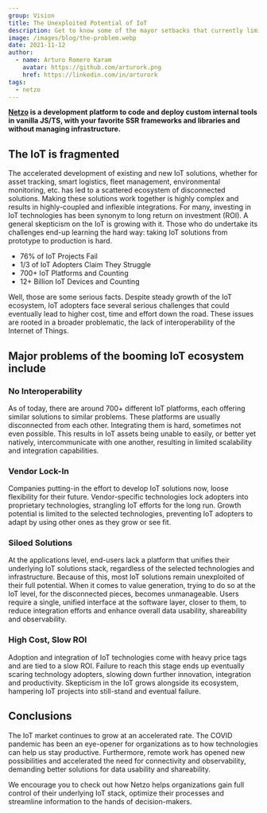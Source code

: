 ```yaml
---
group: Vision
title: The Unexploited Potential of IoT
description: Get to know some of the mayor setbacks that currently limit the true potential of the IoT
image: /images/blog/the-problem.webp
date: 2021-11-12
author:
  - name: Arturo Romero Karam
    avatar: https://github.com/arturork.png
    href: https://linkedin.com/in/arturork
tags:
  - netzo
---
```


<script setup>
import BlogPostHero from '../BlogPostHero.vue'
</script>

<BlogPostHero />

**[Netzo](https://app.netzo.io) is a development platform to code and deploy custom internal tools in vanilla JS/TS, with your favorite SSR frameworks and libraries and without managing infrastructure.**

## The IoT is fragmented

The accelerated development of existing and new IoT solutions, whether for asset tracking, smart logistics, fleet management, environmental monitoring, etc. has led to a scattered ecosystem of disconnected solutions. Making these solutions work together is highly complex and results in highly-coupled and inflexible integrations. For many, investing in IoT technologies has been synonym to long return on investment (ROI). A general skepticism on the IoT is growing with it. Those who do undertake its challenges end-up learning the hard way: taking IoT solutions from prototype to production is hard.

- 76% of IoT Projects Fail
- 1/3 of IoT Adopters Claim They Struggle
- 700+ IoT Platforms and Counting
- 12+ Billion IoT Devices and Counting

Well, those are some serious facts. Despite steady growth of the IoT ecosystem, IoT adopters face several serious challenges that could eventually lead to higher cost, time and effort down the road. These issues are rooted in a broader problematic, the lack of interoperability of the Internet of Things.

## Major problems of the booming IoT ecosystem include

### No Interoperability

As of today, there are around 700+ different IoT platforms, each offering similar solutions to similar problems. These platforms are usually disconnected from each other. Integrating them is hard, sometimes not even possible. This results in IoT assets being unable to easily, or better yet natively, intercommunicate with one another, resulting in limited scalability and integration capabilities.

### Vendor Lock-In

Companies putting-in the effort to develop IoT solutions now, loose flexibility for their future. Vendor-specific technologies lock adopters into proprietary technologies, strangling IoT efforts for the long run. Growth potential is limited to the selected technologies, preventing IoT adopters to adapt by using other ones as they grow or see fit.

### Siloed Solutions

At the applications level, end-users lack a platform that unifies their underlying IoT solutions stack, regardless of the selected technologies and infrastructure. Because of this, most IoT solutions remain unexploited of their full potential. When it comes to value generation, trying to do so at the IoT level, for the disconnected pieces, becomes unmanageable. Users require a single, unified interface at the software layer, closer to them, to reduce integration efforts and enhance overall data usability, shareability and observability.

### High Cost, Slow ROI

Adoption and integration of IoT technologies come with heavy price tags and are tied to a slow ROI. Failure to reach this stage ends up eventually scaring technology adopters, slowing down further innovation, integration and productivity. Skepticism in the IoT grows alongside its ecosystem, hampering IoT projects into still-stand and eventual failure.

## Conclusions

The IoT market continues to grow at an accelerated rate. The COVID pandemic has been an eye-opener for organizations as to how technologies can help us stay productive. Furthermore, remote work has opened new possibilities and accelerated the need for connectivity and observability, demanding better solutions for data usability and shareability.

We encourage you to check out how Netzo helps organizations gain full control of their underlying IoT stack, optimize their processes and streamline information to the hands of decision-makers.
